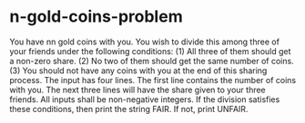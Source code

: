 # n-gold-coins-problem

You have nn gold coins with you. You wish to divide this among three of your friends under the following conditions:
(1) All three of them should get a non-zero share.
(2) No two of them should get the same number of coins.
(3) You should not have any coins with you at the end of this sharing process.
The input has four lines. The first line contains the number of coins with you. The next three lines will have the share given to your three friends. All inputs shall be non-negative integers. If the division satisfies these conditions, then print the string FAIR. If not, print UNFAIR.
